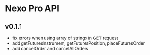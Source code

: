 # Nexo Pro API

## v0.1.1

- fix errors when using array of strings in GET request
- add getFuturesInstrument, getFuturesPosition, placeFuturesOrder
- add cancelOrder and cancelAllOrders
